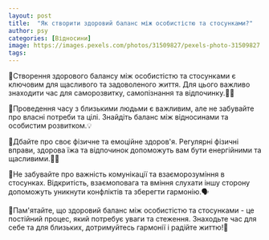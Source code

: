 ```yaml
---
layout: post
title:  "Як створити здоровий баланс між особистістю та стосунками?"
author: psy
categories: [Відносини]
image: https://images.pexels.com/photos/31509827/pexels-photo-31509827.jpeg?auto=compress&cs=tinysrgb&fit=crop&h=627&w=1200
tags: 
---
```


🌿Створення здорового балансу між особистістю та стосунками є ключовим для щасливого та задоволеного життя. Для цього важливо знаходити час для саморозвитку, самопізнання та відпочинку.🧘‍♀️

👫Проведення часу з близькими людьми є важливим, але не забувайте про власні потреби та цілі. Знайдіть баланс між відносинами та особистим розвитком.💡

🌱Дбайте про своє фізичне та емоційне здоров'я. Регулярні фізичні вправи, здорова їжа та відпочинок допоможуть вам бути енергійними та щасливими.🏋️‍♂️

🌺Не забувайте про важність комунікації та взаєморозуміння в стосунках. Відкритість, взаємоповага та вміння слухати іншу сторону допоможуть уникнути конфліктів та зберегти гармонію.🗣

🌟Пам'ятайте, що здоровий баланс між особистістю та стосунками - це постійний процес, який потребує уваги та стеження. Знаходьте час для себе та для близьких, дотримуйтесь гармонії і радійте життю!🌈


